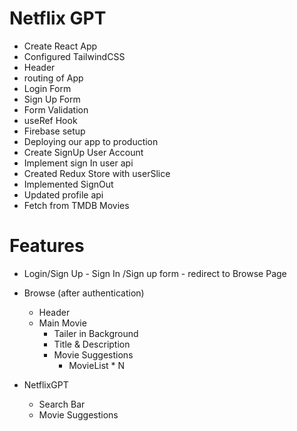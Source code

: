 # Netflix GPT

- Create React App
- Configured TailwindCSS
- Header
- routing of App
- Login Form
- Sign Up Form
- Form Validation
- useRef Hook
- Firebase setup
- Deploying our app to production
- Create SignUp User Account
- Implement sign In user api
- Created Redux Store with userSlice
- Implemented SignOut
- Updated profile api
- Fetch from TMDB Movies

# Features
- Login/Sign Up
       - Sign In /Sign up form
       - redirect to Browse Page

- Browse (after authentication)
   - Header
   - Main Movie
        - Tailer in Background
        - Title & Description
        - Movie Suggestions
            - MovieList * N

- NetflixGPT
    - Search Bar
    - Movie Suggestions
